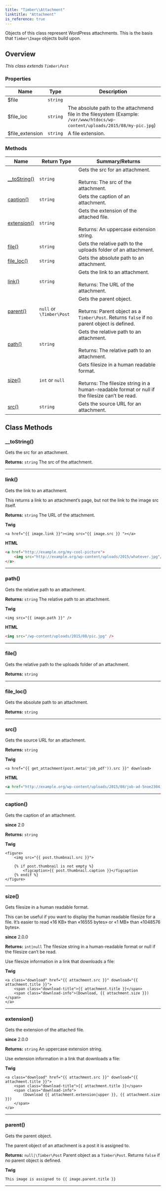 ```yaml
---
title: "Timber\\​Attachment"
linktitle: "Attachment"
is_reference: true
---
```


Objects of this class represent WordPress attachments. This is the basis that `Timber\Image`
objects build upon.

<!--more-->

## Overview

*This class extends `Timber\Post`*  
  

### Properties

<div class="table-properties">

| Name | Type | Description |
| --- | --- | --- |
| <span class="property-name">$file</span> | <span class="property-type">`string`</span> | <span class="property-description"></span> |
| <span class="property-name">$file_loc</span> | <span class="property-type">`string`</span> | <span class="property-description">The absolute path to the attachmend file in the filesystem (Example: `/var/www/htdocs/wp-content/uploads/2015/08/my-pic.jpg`)</span> |
| <span class="property-name">$file_extension</span> | <span class="property-type">`string`</span> | <span class="property-description">A file extension.</span> |

</div>

### Methods

<div class="table-methods">

| Name | Return Type | Summary/Returns |
| --- | --- | --- |
| <span class="method-name">[__toString()](#__toString)</span> | <span class="method-type">`string`</span> | <span class="method-description">Gets the src for an attachment.<br><br><span class="method-return"><span class="method-return-label">Returns:</span> The src of the attachment.</span></span> |
| <span class="method-name">[caption()](#caption)</span> | <span class="method-type">`string`</span> | <span class="method-description">Gets the caption of an attachment.</span> |
| <span class="method-name">[extension()](#extension)</span> | <span class="method-type">`string`</span> | <span class="method-description">Gets the extension of the attached file.<br><br><span class="method-return"><span class="method-return-label">Returns:</span> An uppercase extension string.</span></span> |
| <span class="method-name">[file()](#file)</span> | <span class="method-type">`string`</span> | <span class="method-description">Gets the relative path to the uploads folder of an attachment.</span> |
| <span class="method-name">[file_loc()](#file_loc)</span> | <span class="method-type">`string`</span> | <span class="method-description">Gets the absolute path to an attachment.</span> |
| <span class="method-name">[link()](#link)</span> | <span class="method-type">`string`</span> | <span class="method-description">Gets the link to an attachment.<br><br><span class="method-return"><span class="method-return-label">Returns:</span> The URL of the attachment.</span></span> |
| <span class="method-name">[parent()](#parent)</span> | <span class="method-type">`null` or `\Timber\Post`</span> | <span class="method-description">Gets the parent object.<br><br><span class="method-return"><span class="method-return-label">Returns:</span> Parent object as a `Timber\Post`. Returns `false` if no parent object is defined.</span></span> |
| <span class="method-name">[path()](#path)</span> | <span class="method-type">`string`</span> | <span class="method-description">Gets the relative path to an attachment.<br><br><span class="method-return"><span class="method-return-label">Returns:</span> The relative path to an attachment.</span></span> |
| <span class="method-name">[size()](#size)</span> | <span class="method-type">`int` or `null`</span> | <span class="method-description">Gets filesize in a human readable format.<br><br><span class="method-return"><span class="method-return-label">Returns:</span> The filesize string in a human-readable format or null if the filesize can’t be read.</span></span> |
| <span class="method-name">[src()](#src)</span> | <span class="method-type">`string`</span> | <span class="method-description">Gets the source URL for an attachment.</span> |

</div>


## Class Methods

### \_\_toString()

Gets the src for an attachment.

**Returns:** `string` The src of the attachment.

---

### link()

Gets the link to an attachment.

This returns a link to an attachment’s page, but not the link to the image src itself.

**Returns:** `string` The URL of the attachment.

**Twig**

```twig
<a href="{{ image.link }}"><img src="{{ image.src }} "></a>
```
**HTML**

```html
<a href="http://example.org/my-cool-picture">
    <img src="http://example.org/wp-content/uploads/2015/whatever.jpg"/>
</a>
```

---

### path()

Gets the relative path to an attachment.

**Returns:** `string` The relative path to an attachment.

**Twig**

```twig
<img src="{{ image.path }}" />
```
**HTML**

```html
<img src="/wp-content/uploads/2015/08/pic.jpg" />
```

---

### file()

Gets the relative path to the uploads folder of an attachment.

**Returns:** `string` 

---

### file\_loc()

Gets the absolute path to an attachment.

**Returns:** `string` 

---

### src()

Gets the source URL for an attachment.

**Returns:** `string` 

**Twig**

```twig
<a href="{{ get_attachment(post.meta('job_pdf')).src }}" download>
```
**HTML**

```html
<a href="http://example.org/wp-content/uploads/2015/08/job-ad-5noe2304i.pdf" download>
```

---

### caption()

Gets the caption of an attachment.

**since** 2.0

**Returns:** `string` 

**Twig**

```twig
<figure>
    <img src="{{ post.thumbnail.src }}">

    {% if post.thumbnail is not empty %}
        <figcaption>{{ post.thumbnail.caption }}</figcaption
    {% endif %}
</figure>
```

---

### size()

Gets filesize in a human readable format.

This can be useful if you want to display the human readable filesize for a file. It’s
easier to read «16 KB» than «16555 bytes» or «1 MB» than «1048576 bytes».

**since** 2.0.0

**Returns:** `int|null` The filesize string in a human-readable format or null if the
filesize can’t be read.

Use filesize information in a link that downloads a file:

**Twig**

```twig
<a class="download" href="{{ attachment.src }}" download="{{ attachment.title }}">
    <span class="download-title">{{ attachment.title }}</span>
    <span class="download-info">(Download, {{ attachment.size }})</span>
</a>
```

---

### extension()

Gets the extension of the attached file.

**since** 2.0.0

**Returns:** `string` An uppercase extension string.

Use extension information in a link that downloads a file:

**Twig**

```twig
<a class="download" href="{{ attachment.src }}" download="{{ attachment.title }}">
    <span class="download-title">{{ attachment.title }}</span>
    <span class="download-info">
        (Download {{ attachment.extension|upper }}, {{ attachment.size }})
    </span>
</a>
```

---

### parent()

Gets the parent object.

The parent object of an attachment is a post it is assigned to.

**Returns:** `null|\Timber\Post` Parent object as a `Timber\Post`. Returns `false` if no parent
object is defined.

**Twig**

```twig
This image is assigned to {{ image.parent.title }}
```

---

